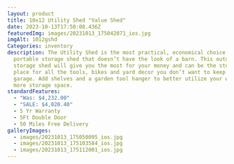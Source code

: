```yaml
---
layout: product
title: 10x12 Utility Shed "Value Shed"
date: 2023-10-13T17:50:08.436Z
featuredImg: images/20231013_175042071_ios.jpg
imgAlt: 1012gshd
Categories: inventory
description: The Utility Shed is the most practical, economical choice for a
  portable storage shed that doesn’t have the look of a barn. This outdoor
  storage shed will give you the most for your money and can be the storage
  place for all the tools, bikes and yard decor you don’t want to keep in your
  garage. Add shelves and a garden tool hanger to better utilize your walls for
  more storage space.
standardFeatures:
  - "Was: $4,232.00"
  - "SALE: $4,020.40"
  - 5 Yr Warranty
  - 5Ft Double Door
  - 50 Miles Free Delivery
galleryImages:
  - images/20231013_175050095_ios.jpg
  - images/20231013_175103584_ios.jpg
  - images/20231013_175112001_ios.jpg
---
```

